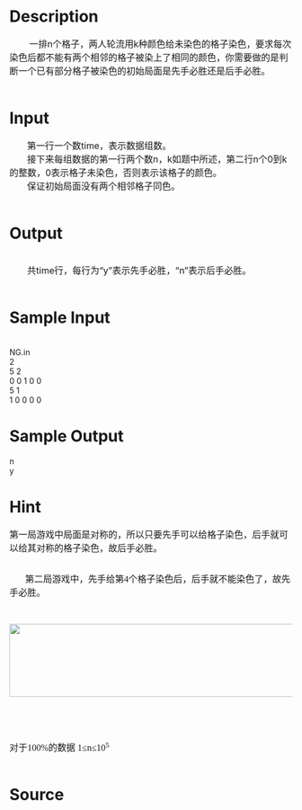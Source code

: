 
# Description

<div class="content"><div><span>         </span><span style="font-size: 12pt">一排</span><span style="font-size: 12pt">n</span><span style="font-size: 12pt">个格子，两人轮流用</span><span style="font-size: 12pt">k</span><span style="font-size: 12pt">种颜色给未染色的格子染色，要求每次染色后都不能有两个相邻的格子被染上了相同的颜色，你需要做的是判断一个已有部分格子被染色的初始局面是先手必胜还是后手必胜。</span></div>
<div> </div></div>

# Input

<div class="content"><div><span style="font-size: 12pt">       </span><span style="font-size: 12pt">第一行一个数</span><span style="font-size: 12pt">time</span><span style="font-size: 12pt">，表示数据组数。</span></div>
<div><span style="font-size: 12pt">       </span><span style="font-size: 12pt">接下来每组数据的第一行两个数</span><span style="font-size: 12pt">n</span><span style="font-size: 12pt">，</span><span style="font-size: 12pt">k</span><span style="font-size: 12pt">如题中所述，第二行</span><span style="font-size: 12pt">n</span><span style="font-size: 12pt">个</span><span style="font-size: 12pt">0</span><span style="font-size: 12pt">到</span><span style="font-size: 12pt">k</span><span style="font-size: 12pt">的整数，</span><span style="font-size: 12pt">0</span><span style="font-size: 12pt">表示格子未染色，否则表示该格子的颜色。</span></div>
<div><span style="font-size: 12pt">       </span><span style="font-size: 12pt">保证初始局面没有两个相邻格子同色。</span></div>
<div> </div></div>

# Output

<div class="content"><div> </div>
<div><span style="font-size: 12pt">       </span><span style="font-size: 12pt">共</span><span style="font-size: 12pt">time</span><span style="font-size: 12pt">行，每行为“</span><span style="font-size: 12pt">y</span><span style="font-size: 12pt">”表示先手必胜，“</span><span style="font-size: 12pt">n</span><span style="font-size: 12pt">”表示后手必胜。</span></div>
<div> </div></div>

# Sample Input

<div class="content"><span class="sampledata"><br/>
NG.in                                       <br/>
       2                                          <br/>
       5 2                                         <br/>
       0 0 1 0 0<br/>
       5 1<br/>
       1 0 0 0 0</span></div>

# Sample Output

<div class="content"><span class="sampledata">n<br/>
y<br/>
</span></div>

# Hint

<div class="content"><p></p><p class="MsoNormal" style="margin: 0cm 0cm 0pt"><span style="font-size: 12pt; font-family: 宋体; mso-ascii-font-family: Calibri; mso-hansi-font-family: Calibri">第一局游戏中局面是对称的，所以只要先手可以给格子染色，后手就可以给其对称的格子染色，故后手必胜。</span><span lang="EN-US" style="font-size: 12pt"><o:p></o:p></span></p><br/>
<p><span lang="EN-US" style="font-size: 12pt; font-family: Calibri; mso-fareast-font-family: 宋体; mso-bidi-font-family: &#39;Times New Roman&#39;; mso-font-kerning: 1.0pt; mso-ansi-language: EN-US; mso-fareast-language: ZH-CN; mso-bidi-language: AR-SA"><span style="mso-tab-count: 1">       </span></span><span style="font-size: 12pt; font-family: 宋体; mso-ascii-font-family: Calibri; mso-hansi-font-family: Calibri; mso-bidi-font-family: &#39;Times New Roman&#39;; mso-font-kerning: 1.0pt; mso-ansi-language: EN-US; mso-fareast-language: ZH-CN; mso-bidi-language: AR-SA">第二局游戏中，先手给第</span><span lang="EN-US" style="font-size: 12pt; font-family: Calibri; mso-fareast-font-family: 宋体; mso-bidi-font-family: &#39;Times New Roman&#39;; mso-font-kerning: 1.0pt; mso-ansi-language: EN-US; mso-fareast-language: ZH-CN; mso-bidi-language: AR-SA">4</span><span style="font-size: 12pt; font-family: 宋体; mso-ascii-font-family: Calibri; mso-hansi-font-family: Calibri; mso-bidi-font-family: &#39;Times New Roman&#39;; mso-font-kerning: 1.0pt; mso-ansi-language: EN-US; mso-fareast-language: ZH-CN; mso-bidi-language: AR-SA">个格子染色后，后手就不能染色了，故先手必胜。</span></p><br/>
<p><span style="font-size: 12pt; font-family: 宋体; mso-ascii-font-family: Calibri; mso-hansi-font-family: Calibri; mso-bidi-font-family: &#39;Times New Roman&#39;; mso-font-kerning: 1.0pt; mso-ansi-language: EN-US; mso-fareast-language: ZH-CN; mso-bidi-language: AR-SA"><img height="130" width="521" alt="" src="/source/bzoj/2410/img/aHR0cHM6Ly9seWRzeS5jb20vSnVkZ2VPbmxpbmUvdXBsb2FkLzIwMTMwMy8xMSgzKS5qcGc=.jpg"/></span></p><br/>
<p><span style="font-size: 12pt; font-family: 宋体; mso-ascii-font-family: Calibri; mso-hansi-font-family: Calibri; mso-bidi-font-family: &#39;Times New Roman&#39;; mso-font-kerning: 1.0pt; mso-ansi-language: EN-US; mso-fareast-language: ZH-CN; mso-bidi-language: AR-SA"><br/>
</span></p><p class="MsoNormal" style="margin: 0cm 0cm 0pt"><span style="font-size: 12pt; font-family: 宋体; mso-ascii-font-family: Calibri; mso-hansi-font-family: Calibri">对于</span><span lang="EN-US" style="font-size: 12pt"><font face="Calibri">100%</font></span><span style="font-size: 12pt; font-family: 宋体; mso-ascii-font-family: Calibri; mso-hansi-font-family: Calibri">的数据</span><span lang="EN-US" style="font-size: 12pt"><font face="Calibri"> 1</font></span><span style="font-size: 12pt; font-family: 宋体; mso-ascii-font-family: Calibri; mso-hansi-font-family: Calibri">≤</span><span lang="EN-US" style="font-size: 12pt"><font face="Calibri">n</font></span><span style="font-size: 12pt; font-family: 宋体; mso-ascii-font-family: Calibri; mso-hansi-font-family: Calibri">≤</span><span lang="EN-US" style="font-size: 12pt"><font face="Calibri">10<sup>5</sup></font><o:p></o:p></span></p><br/>
<p></p><p></p></div>

# Source

<div class="content"><p><a href="problemset.php?search="></a></p></div>


